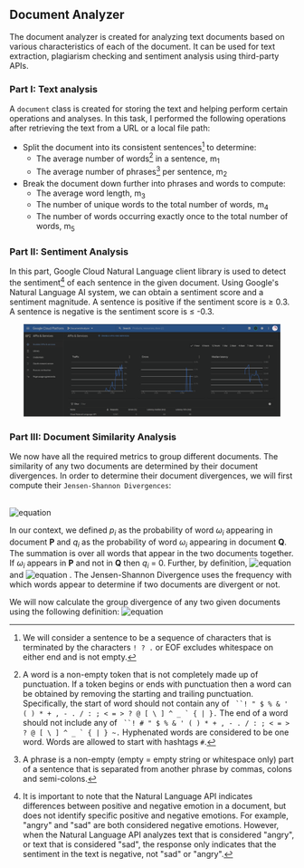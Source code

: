 
## Document Analyzer

The document analyzer is created for analyzing text documents based on various characteristics of each of the document. 
It can be used for text extraction, plagiarism checking and sentiment analysis using third-party APIs.

### Part I: Text analysis 
A ```document``` class is created for storing the text and helping perform certain operations and analyses. 
In this task, I performed the following operations after retrieving the text from a URL or a local file path:
- Split the document into its consistent sentences[^1] to determine:
    - The average number of words[^2] in a sentence, m<sub>1</sub>
    - The average number of phrases[^3] per sentence, m<sub>2</sub>
- Break the document down further into phrases and words to compute:
  - The average word length, m<sub>3</sub>
  - The number of unique words to the total number of words, m<sub>4</sub>
  - The number of words occurring exactly once to the total number of words, m<sub>5</sub>


### Part II: Sentiment Analysis
In this part, Google Cloud Natural Language client library is used to detect the sentiment[^4] of each sentence 
in the given document. Using Google's Natural Language AI system, we can obtain a sentiment score and a sentiment magnitude. 
A sentence is positive if the sentiment score is ≥ 0.3. A sentence is negative is the sentiment score is ≤ -0.3.

<p align="center"><img src="resources/API.png" width="90%" ></p>  

### Part III: Document Similarity Analysis
We now have all the required metrics to group different documents. The similarity of any two documents are determined by their document divergences.
In order to determine their document divergences, we will first compute their `Jensen-Shannon Divergences`: </br>

</br>![equation](https://latex.codecogs.com/svg.image?%5Cinline%20%5CLARGE%20JSD(P%7C%7CQ)%20=%20%5Cfrac%7B1%7D%7B2%7D%5Csum_%7Bi%20=%201%7D%5E%7Bn%7D(p_ilog_2%20%5Cfrac%7Bp_i%7D%7Bm_i%7D%20&plus;1_ilog_2%20%5Cfrac%7B1_i%7D%7Bm_i%7D%20))

In our context, we defined *p<sub>i</sub>* as the probability of word *ω<sub>i</sub>* appearing in document **P** and  *q<sub>i</sub>* as the probability of word *ω<sub>i</sub>* appearing in document **Q**.
The summation is over all words that appear in the two documents together. If *ω<sub>i</sub>* appears in **P** and not in **Q** then *q<sub>i</sub>* = 0. Further,
by definition, ![equation](https://latex.codecogs.com/svg.image?%5Ctiny%20plog_2(p/m)=%200%20%5Ctextup%7B%20when%20%7D%20p%20=0) and ![equation](https://latex.codecogs.com/svg.image?\tiny&space;m_i&space;=(p_i&plus;q_i)/{2}) .
The Jensen-Shannon Divergence uses the frequency with which words appear to determine if two documents are divergent or not.

We will now calculate the group divergence of any two given documents using the following definition:
![equation](https://latex.codecogs.com/svg.image?%5Cinline%20%5CDelta_%7B1,2%7D%20=%20(%5Csum_%7Bi%20=%201%7D%5E%7B5%7D%20w_i%5Cdelta_i)&plus;w_%7Bjs%7D%5Cdelta_%7Bjs%7D,%20%5Ctextup%7B%20where%20%7D%5Cdelta_i%20=%20%7C%7Cm_%7Bi,1%7D%20-%20m_%7Bi,2%7D%7C%7C,m_%7Bi,j%7D%20%5Ctextup%7B%20is%20the%20value%20of%7D%20m_i%20%5Ctextup%7B%20for%20document%7D%20D_j,%5Ctextup%7B%20and%20%7D%20w_i%20%5Ctextup%7B%20and%20%7D%20w_%7Bjs%7D%20%5Ctextup%7B%20are%20given%20weights.%7D)




[^1]: We will consider a sentence to be a sequence of characters that is terminated by  the characters ```! ? .``` or 
EOF excludes whitespace on either end and is not empty.

[^2]: A word is a non-empty token that is not completely made up of punctuation. 
If a token begins or ends with punctuation then a word can be obtained by removing the starting and trailing punctuation.
Specifically, the start of word should not contain any of ``` ``! " $ % & ' ( ) * + , - . / : ; < = > ? @ [ \ ] ^ _ ` { | }.```
The end of a word should not include any of ``` ``! # " $ % & ' ( ) * + , - . / : ; < = > ? @ [ \ ] ^ _ ` { | } ~.``` 
Hyphenated words are considered to be one word. Words are allowed to start with hashtags `#`.

[^3]: A phrase is a non-empty (empty = empty string or whitespace only) part of a sentence that 
is separated from another phrase by commas, colons and semi-colons.

[^4]:It is important to note that the Natural Language API indicates differences between positive and negative emotion in a document,
but does not identify specific positive and negative emotions. 
For example, "angry" and "sad" are both considered negative emotions. 
However, when the Natural Language API analyzes text that is considered "angry", or text that is considered "sad", 
the response only indicates that the sentiment in the text is negative, not "sad" or "angry".
